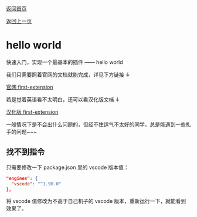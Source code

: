 [返回首页](/README.md)

[返回上一页](./README.md)

# hello world

快速入门，实现一个最基本的插件 —— hello world

我们只需要照着官网的文档就能完成，详见下方链接 ↓

[官网 first-extension](https://code.visualstudio.com/api/get-started/your-first-extension)

若是觉着英语看不太明白，还可以看汉化版文档 ↓

[汉化版 first-extension](https://liiked.github.io/VS-Code-Extension-Doc-ZH/#/get-started/your-first-extension)

一般情况下是不会出什么问题的，但经不住运气不太好的同学，总是能遇到一些扎手的问题~~~

## 找不到指令

只需要修改一下 package.json 里的 vscode 版本值：

```json
"engines": {
  "vscode": "^1.90.0"
},
```

将 vscode 值修改为不高于自己机子的 vscode 版本，重新运行一下，就能看到效果了。
